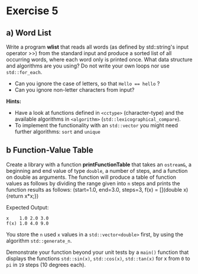 # Exercise 5

## a) Word List

Write a program **wlist** that reads all words (as defined by std::string's input operator >>) from the standard input and produce a sorted list of all occurring words, where each word only is printed once. What data structure and algorithms are you using? Do not write your own loops nor use `std::for_each`.

*  Can you ignore the case of letters, so that `Hello == hello` ?
*  Can you ignore non-letter characters from input?


**Hints:**
*  Have a look at functions defined in `<cctype>` (character-type) and the available algorithms in `<algorithm>` (`std::lexicographical_compare`).
*  To implement the functionality with an `std::vector` you might need further algorithms: `sort` and `unique`
 

## b Function-Value Table
Create a library with a function **printFunctionTable** that takes an `ostream&`, a beginning and end value of type `double`, a number of steps, and a function on double as arguments. The function will produce a table of function values as follows by dividing the range given into `n` steps and prints the function results as follows:
(start=1.0, end=3.0, steps=3, f(x) = [](double x){return x*x;})

Expected Output:
```
x    1.0 2.0 3.0  
f(x) 1.0 4.0 9.0
```
You store the `n` used `x` values in a `std::vector<double>` first, by using the algorithm `std::generate_n`.

Demonstrate your function beyond your unit tests by a `main()` function that displays the functions `std::sin(x)`, `std::cos(x)`, `std::tan(x)` for x from `0` to `pi` in `19` steps (10 degrees each).

